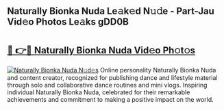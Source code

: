 ## Naturally Bionka Nuda Le𝚊k𝚎d N𝚞𝚍e - Part-Jau Vid𝚎o Photos Le𝚊ks gDD0B

# <h2><a href="http://fbeg7si.evod.top/?m=Naturally+Bionka+Nuda">🔗 👉🔴 Naturally Bionka Nuda Vid𝚎o Ph𝚘t𝚘s</a></h2>

[![Naturally Bionka Nuda N𝚞d𝚎s](https://i.imgur.com/8V9OHl7.gif)](http://fbeg7si.evod.top/?m=Naturally+Bionka+Nuda)
Online personality Naturally Bionka Nuda and content creator, recognized for publishing dance and lifestyle material through solo and collaborative dance routines and mini vlogs. Inspiring individual Naturally Bionka Nuda, celebrated for their remarkable achievements and commitment to making a positive impact on the world. 
